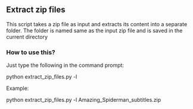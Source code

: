 ## Extract zip files

This script takes a zip file as input and extracts its content into a separate folder.
The folder is named same as the input zip file and is saved in the current directory

### How to use this?
Just type the following in the command prompt:

python extract_zip_files.py -l <Your zip file>

Example: 

python extract_zip_files.py -l Amazing_Spiderman_subtitles.zip
